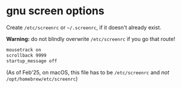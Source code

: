 # gnu screen options

Create `/etc/screenrc` or `~/.screenrc`, if it doesn't already exist.

**Warning:** do not blindly overwrite `/etc/screenrc` if you go that route!

```bash
mousetrack on
scrollback 9999
startup_message off
```
(As of Feb'25, on macOS, this file has to be `/etc/screenrc` and *not* `/opt/homebrew/etc/screenrc`)
